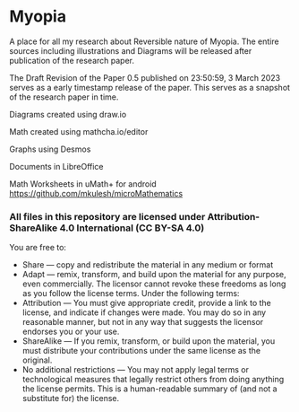 # Myopia
A place for all my research about Reversible nature of Myopia.
The entire sources including illustrations and Diagrams will be released after publication of the research paper.

The Draft Revision of the Paper 0.5 published on 23:50:59, 3 March 2023 serves as a early timestamp release of the paper.
This serves as a snapshot of the research paper in time.



Diagrams created using draw.io

Math created using mathcha.io/editor

Graphs using Desmos

Documents in LibreOffice

Math Worksheets in uMath+ for android https://github.com/mkulesh/microMathematics

### All files in this repository are licensed under Attribution-ShareAlike 4.0 International (CC BY-SA 4.0)
You are free to:
* Share — copy and redistribute the material in any medium or format
* Adapt — remix, transform, and build upon the material for any purpose, even commercially.
The licensor cannot revoke these freedoms as long as you follow the license terms.
Under the following terms:
* Attribution — You must give appropriate credit, provide a link to the license, and indicate if changes were made. You may do so in any reasonable manner, but not in any way that suggests the licensor endorses you or your use.
* ShareAlike — If you remix, transform, or build upon the material, you must distribute your contributions under the same license as the original.
* No additional restrictions — You may not apply legal terms or technological measures that legally restrict others from doing anything the license permits.
This is a human-readable summary of (and not a substitute for) the license.
